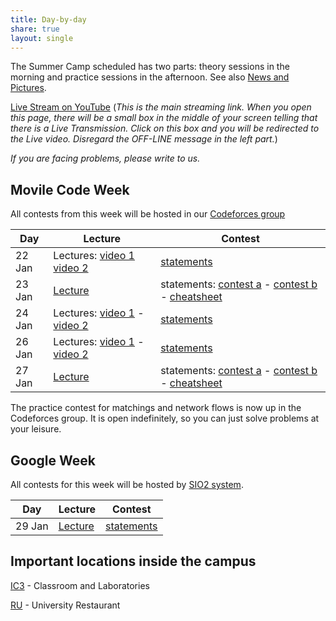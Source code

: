 ```yaml
---
title: Day-by-day
share: true
layout: single
---
```


The Summer Camp scheduled has two parts: theory sessions in the morning and practice sessions in the afternoon. See also [News and Pictures](http://www.facebook.com/maratona).

[Live Stream on YouTube](https://www.youtube.com/c/InstitutodeComputaçãoUnicamp) (*This is the main streaming link. When you open this page, there will be a small box in the middle of your screen telling that there is a Live Transmission. Click on this box and you will be redirected to the Live video. Disregard the OFF-LINE message in the left part.*)

*If you are facing problems, please write to us.*

## Movile Code Week

All contests from this week will be hosted in our [Codeforces group](http://codeforces.com/group/3qadGzUdR4/contests)

|Day|Lecture|Contest|
|---|---|---|
|22 Jan|Lectures: [video 1](https://www.youtube.com/watch?v=_qOH-nmrVsE&t=1s) [video 2](https://www.youtube.com/watch?v=pmF8onWRurE)|[statements](../documents/2018-01-22.pdf)|
|23 Jan|[Lecture](https://www.youtube.com/watch?v=_EgNjiB63zQ)|statements: [contest a](../documents/2018-01-23-a.pdf) - [contest b](../documents/2018-01-23-b.pdf) - [cheatsheet](../documents/2018-01-23-cheatsheet.pdf)|
|24 Jan|Lectures: [video 1](https://www.youtube.com/watch?v=pmF8onWRurE) - [video 2](https://www.youtube.com/watch?v=Idrt_w-FQYU)|[statements](../documents/2018-01-24.pdf)|
|26 Jan|Lectures: [video 1](https://www.youtube.com/watch?v=08co2Hx_4EM) - [video 2](https://www.youtube.com/watch?v=tlXp7kdgXHA)|[statements](../documents/2018-01-26.pdf)|
|27 Jan|[Lecture](https://www.youtube.com/watch?v=0TfJlUMjwcg)|statements: [contest a](../documents/2018-01-27-a.pdf) - [contest b](../documents/2018-01-27-b.pdf) - [cheatsheet](../documents/2018-01-27-cheatsheet.pdf)|

The practice contest for matchings and network flows is now up in the Codeforces group. It is open indefinitely, so you can just solve problems at your leisure.

## Google Week

All contests for this week will be hosted by [SIO2 system](https://sio2.mimuw.edu.pl).

|Day|Lecture|Contest|
|---|---|---|
|29 Jan|[Lecture](https://youtu.be/XGF5d7_PkyE)|[statements](../documents/2018/01/29.pdf)|

## Important locations inside the campus

[IC3](https://www.google.com/maps/place/IC+-+Instituto+de+Computação,+Universidade+Estadual+de+Campinas+-+Cidade+Universitária,+Campinas+-+SP,+Brasil/@-22.8137813,-47.0639391,18z/data=!4m6!1m3!3m2!1s0x0000000000000000:0xf3522e37359f743c!2sCiclo+Básico+I!3m1!1s0x94c8c15369cbaea9:0x209def4d509b8f14) - Classroom and Laboratories

[RU](https://www.google.com/maps/place/Restaurante+Universitário/@-22.8176954,-47.0720038,17z/data=!4m6!1m3!3m2!1s0x0000000000000000:0xf3522e37359f743c!2sCiclo+Básico+I!3m1!1s0x0000000000000000:0x54ec361ef7124a27) - University Restaurant

